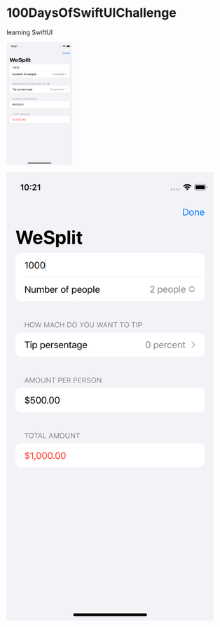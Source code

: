 # 100DaysOfSwiftUIChallenge

learning SwiftUI

<img src="https://github.com/NastasiaIOSdev/100DaysOfSwiftUIChallenge/blob/main/Wesplit.png" width="150" height="280">

![WeSplit App](https://github.com/NastasiaIOSdev/100DaysOfSwiftUIChallenge/blob/main/Wesplit.png)
